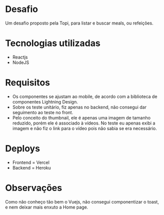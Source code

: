 # Desafio
Um desafio proposto pela Topi, para listar e buscar meals, ou refeições.

# Tecnologias utilizadas
* Reactjs
* NodeJS

# Requisitos

* Os componentes se ajustam ao mobile, de acordo com a biblioteca de componentes Lightning Design.
* Sobre os teste unitário, fiz apenas no backend, não consegui dar seguimento ao teste no front.
* Pelo conceito do thumbnail, ele é apenas uma imagem de tamanho reduzido, porém ele é associado à vídeos.
No teste eu apenas exibi a imagem e não fiz o link para o vídeo pois não sabia se era necessário.

# Deploys

* Frontend = Vercel
* Backend = Heroku

# Observações

Como não conheço tão bem o Vuejs, não consegui componentizar o toast, e nem deixar mais enxuto a Home page.